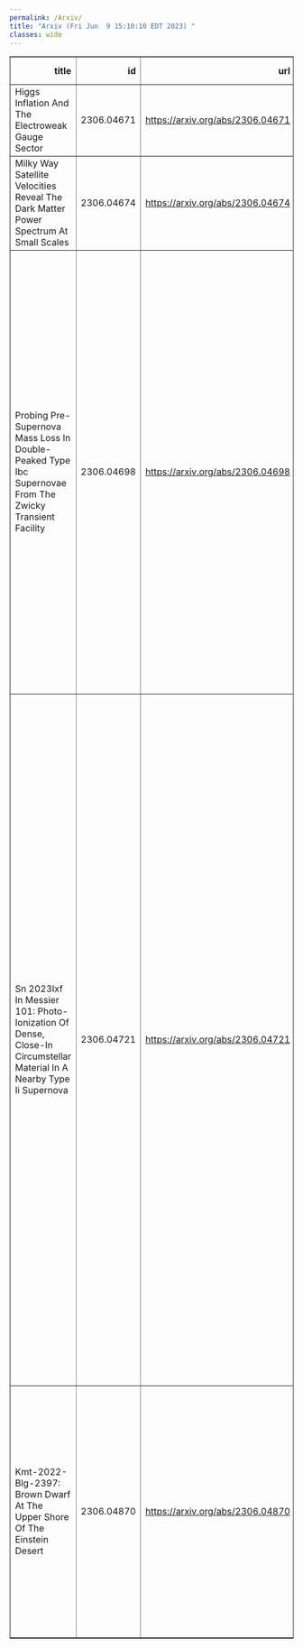 ```yaml
---
permalink: /Arxiv/
title: "Arxiv (Fri Jun  9 15:10:10 EDT 2023) "
classes: wide
---
```

<table border="1" class="dataframe">
  <thead>
    <tr style="text-align: right;">
      <th>title</th>
      <th>id</th>
      <th>url</th>
      <th>authors</th>
      <th>Local Authors</th>
    </tr>
  </thead>
  <tbody>
    <tr>
      <td>Higgs Inflation And The Electroweak Gauge Sector</td>
      <td>2306.04671</td>
      <td><a href="https://arxiv.org/abs/2306.04671" target="_blank">https://arxiv.org/abs/2306.04671</a></td>
      <td>Stephon Alexander, Cyril Creque-Sarbinowski, Humberto Gilmer, Katherine Freese</td>
      <td>Humberto Gilmer</td>
    </tr>
    <tr>
      <td>Milky Way Satellite Velocities Reveal The Dark Matter Power Spectrum At   Small Scales</td>
      <td>2306.04674</td>
      <td><a href="https://arxiv.org/abs/2306.04674" target="_blank">https://arxiv.org/abs/2306.04674</a></td>
      <td>Ivan Esteban, Annika H. G. Peter, Stacy Y. Kim</td>
      <td>Ivan Esteban</td>
    </tr>
    <tr>
      <td>Probing Pre-Supernova Mass Loss In Double-Peaked Type Ibc Supernovae   From The Zwicky Transient Facility</td>
      <td>2306.04698</td>
      <td><a href="https://arxiv.org/abs/2306.04698" target="_blank">https://arxiv.org/abs/2306.04698</a></td>
      <td>Kaustav K. Das, Mansi M. Kasliwal, Jesper Sollerman, Christoffer Fremling, I. Irani, Shing-Chi Leung, Sheng Yang, Samantha Wu, Jim Fuller, Shreya Anand, Igor Andreoni, C. Barbarino, Thomas G. Brink, Kishalay De, Alison Dugas, Steven L. Groom, George Helou, K-Ryan Hinds, Anna Y. Q. Ho, Viraj Karambelkar, S. R. Kulkarni, Daniel A. Perley, Josiah Purdum, Nicolas Regnault, Steve Schulze, Yashvi Sharma, Tawny Sit, Gokul P. Srinivasaragavan, Robert Stein, Kirsty Taggart, Leonardo Tartaglia, Anastasios Tzanidakis, Avery Wold, Lin Yan, Yuhan Yao, Jeffry Zolkower</td>
      <td>Tawny Sit</td>
    </tr>
    <tr>
      <td>Sn 2023Ixf In Messier 101: Photo-Ionization Of Dense, Close-In   Circumstellar Material In A Nearby Type Ii Supernova</td>
      <td>2306.04721</td>
      <td><a href="https://arxiv.org/abs/2306.04721" target="_blank">https://arxiv.org/abs/2306.04721</a></td>
      <td>W. V. Jacobson-Galan, L. Dessart, R. Margutti, R. Chornock, R. J. Foley, C. D. Kilpatrick, D. O. Jones, K. Taggart, C. R. Angus, S. Bhattacharjee, L. A. Braff, D. Brethauer, A. J. Burgasser, F. Cao, C. M. Carlile, K. C. Chambers, D. A. Coulter, E. Dominguez-Ruiz, C. B. Dickinson, T. De Boer, A. Gagliano, C. Gall, H. Gao, E. L. Gates, S. Gomez, M. Guolo, M. R. J. Halford, J. Hjorth, M. E. Huber, M. N. Johnson, P. R. Karpoor, T. Laskar, N Lebaron, Z. Li, Y. Lin, S. D. Loch, P. D. Lynam, E. A. Magnier, P. Maloney, D. J. Matthews, M. Mcdonald, H. -Y. Miao, D. Milisavljevic, Y. -C. Pan, S. Pradyumna, C. L. Ransome, J. M. Rees, A. Rest, C. Rojas-Bravo, N. R. Sandford, L. Sandoval Ascencio, S. Sanjaripour, A. Savino, H. Sears, N. Sharei, S. J. Smartt, E. R. Softich, C. A. Theissen, S. Tinyanont, H. Tohfa, V. A. Villar, Q. Wang, R. J. Wainscoat, A. L. Westerling, E. Wiston, M. A. Wozniak, S. K. Yadavalli, Y. Zenati</td>
      <td>Marshall Johnson</td>
    </tr>
    <tr>
      <td>Kmt-2022-Blg-2397: Brown Dwarf At The Upper Shore Of The Einstein Desert</td>
      <td>2306.04870</td>
      <td><a href="https://arxiv.org/abs/2306.04870" target="_blank">https://arxiv.org/abs/2306.04870</a></td>
      <td>Andrew Gould, Yoon-Hyun Ryu, Jennifer C. Yee, Michael D. Albrow, Sun-Ju Chung, Cheongho Han, Kyu-Ha Hwang, Youn Kil Jung, In-Gu Shin, Yossi Shvartzvald, Hongjing Yang, Weicheng Zang, Sang-Mok Cha, Dong-Jin Kim, Seung-Lee Kim, Chung-Uk Lee, Dong-Joo Lee, Yongseok Lee, Byeong-Gon Park, Richard W. Pogge</td>
      <td>Andrew Gould, Richard Pogge</td>
    </tr>
  </tbody>
</table>